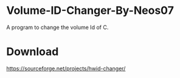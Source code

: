 # Volume-ID-Changer-By-Neos07
A program to change the volume Id of C.

# Download
https://sourceforge.net/projects/hwid-changer/
